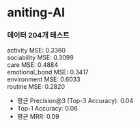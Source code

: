 # aniting-AI


### 데이터 204개 테스트

activity MSE: 0.3360 <br>
sociability MSE: 0.3099 <br> 
care MSE: 0.4884 <br>
emotional_bond MSE: 0.3417 <br>
environment MSE: 0.6033 <br>
routine MSE: 0.2820 <br>

- 평균 Precision@3 (Top-3 Accuracy): 0.04
- Top-1 Accuracy: 0.06
- 평균 MRR: 0.09
